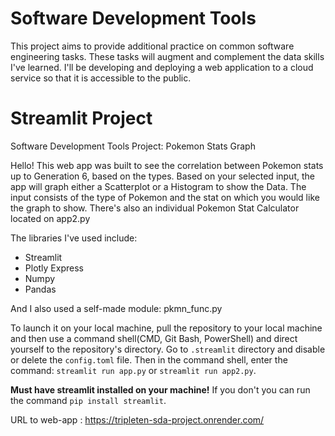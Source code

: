 # Software Development Tools


This project aims to provide additional practice on common software engineering tasks. These tasks will augment and complement the data skills I've learned.
I'll be developing and deploying a web application to a cloud service so that it is accessible to the public.

# Streamlit Project
Software Development Tools Project: Pokemon Stats Graph

Hello! This web app was built to see the correlation between Pokemon stats up to Generation 6, based on the types.
Based on your selected input, the app will graph either a Scatterplot or a Histogram to show the Data. The input consists of the 
type of Pokemon and the stat on which you would like the graph to show. There's also an individual Pokemon Stat Calculator located on app2.py

The libraries I've used include:
* Streamlit
* Plotly Express
* Numpy
* Pandas

And I also used a self-made module: pkmn_func.py

To launch it on your local machine, pull the repository to your local machine and then use a command shell(CMD, Git Bash, PowerShell)
and direct yourself to the repository's directory.  Go to `.streamlit` directory and disable or delete the `config.toml` file. Then in the command shell, enter the command: `streamlit run app.py` or `streamlit run app2.py`.

**Must have streamlit installed on your machine!**
If you don't you can run the command `pip install streamlit`.

URL to web-app : https://tripleten-sda-project.onrender.com/
